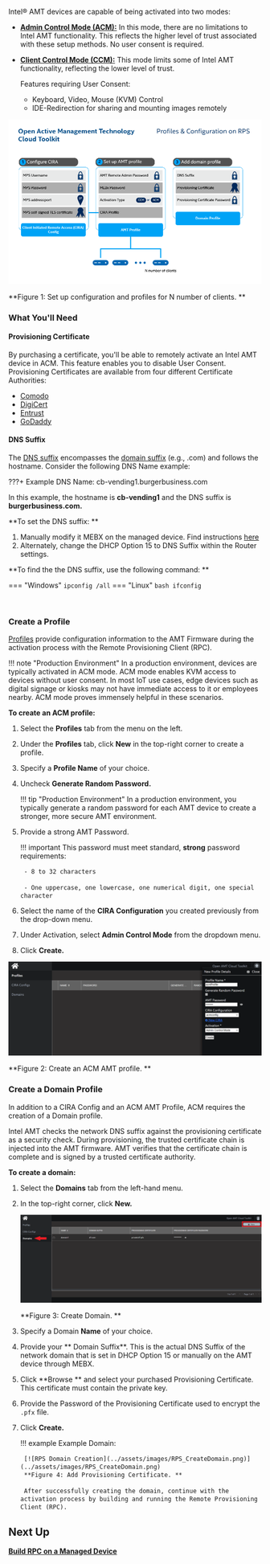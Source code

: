 Intel® AMT devices are capable of being activated into two modes:

- [**Admin Control Mode (ACM):**](../Glossary.md#a) In this mode, there are no limitations to Intel AMT functionality. This reflects the higher level of trust associated with these setup methods. No user consent is required.

- [**Client Control Mode (CCM):**](../Glossary.md#c) This mode limits some of Intel AMT functionality, reflecting the lower level of trust.

    Features requiring User Consent:

    - Keyboard, Video, Mouse (KVM) Control
    - IDE-Redirection for sharing and mounting images remotely

![assets/images/Profiles.png](../assets/images/Profiles.png)

**Figure 1: Set up configuration and profiles for N number of clients. **

### What You'll Need

#### Provisioning Certificate

By purchasing a certificate, you'll be able to remotely activate an Intel AMT device in ACM. This feature enables you to disable User Consent. Provisioning Certificates are available from four different Certificate Authorities:

- [Comodo](https://www.intel.com/content/www/us/en/architecture-and-technology/intel-active-management-technology/how-to-install-comodo-certificates.html)
- [DigiCert](https://www.intel.com/content/www/us/en/support/articles/000055009/technologies.html)
- [Entrust](https://www.intel.com/content/www/us/en/support/articles/000055010/technologies/intel-active-management-technology-intel-amt.html)
- [GoDaddy](https://www.intel.com/content/dam/support/us/en/documents/software/software-applications/how_to_purchase_and_install_godaddy_certificates_for_setup_and_configuration.pdf)

#### DNS Suffix
The [DNS suffix](../Glossary.md#d) encompasses the [domain suffix](../Glossary.md#d) (e.g., .com) and follows the hostname. Consider the following DNS Name example:

???+ Example
    DNS Name: cb-vending1.burgerbusiness.com

In this example, the hostname is **cb-vending1** and the DNS suffix is **burgerbusiness.com.**

 **To set the DNS suffix: **

1. Manually modify it MEBX on the managed device. Find instructions [here](../Topics/mebx.md)
2. Alternately, change the DHCP Option 15 to DNS Suffix within the Router settings.

**To find the the DNS suffix, use the following command: **

=== "Windows"
    ```
    ipconfig /all
    ```
=== "Linux"
    ``` bash
    ifconfig
    ```

<br>


### Create a Profile

[Profiles](../Glossary.md#p) provide configuration information to the AMT Firmware during the activation process with the Remote Provisioning Client (RPC).

!!! note "Production Environment"
        In a production environment, devices are typically activated in ACM mode. ACM mode enables KVM access to devices without user consent. In most IoT use cases, edge devices such as digital signage or kiosks may not have immediate access to it or employees nearby. ACM mode proves immensely helpful in these scenarios.


**To create an ACM profile:**

1. Select the **Profiles** tab from the menu on the left.

2. Under the **Profiles** tab, click **New** in the top-right corner to create a profile.

3. Specify a **Profile Name** of your choice.

4. Uncheck **Generate Random Password.**

    !!! tip "Production Environment"
        In a production environment, you typically generate a random password for each AMT device to create a stronger, more secure AMT environment.

5. Provide a strong AMT Password. 
    
    !!! important
        This password must meet standard, **strong** password requirements:

        - 8 to 32 characters

        - One uppercase, one lowercase, one numerical digit, one special character

6. Select the name of the **CIRA Configuration** you created previously from the drop-down menu.

7. Under Activation, select **Admin Control Mode** from the dropdown menu.

8. Click **Create.**


[![RPS ACM Profile](../assets/images/RPS_CreateProfile_ACM.png)](../assets/images/RPS_CreateProfile_ACM.png)

**Figure 2: Create an ACM AMT profile. **

### Create a Domain Profile

In addition to a CIRA Config and an ACM AMT Profile, ACM requires the creation of a Domain profile.

Intel AMT checks the network DNS suffix against the provisioning certificate as a security check. During provisioning, the trusted certificate chain is injected into the AMT firmware.  AMT verifies that the certificate chain is complete and is signed by a trusted certificate authority.

**To create a domain:**

1. Select the **Domains** tab from the left-hand menu.

2. In the top-right corner, click **New.**

    [![RPS New Domain](../assets/images/RPS_NewDomain.png)](../assets/images/RPS_NewDomain.png)

    **Figure 3: Create Domain. **

3. Specify a Domain **Name** of your choice.

4. Provide your ** Domain Suffix**. This is the actual DNS Suffix of the network domain that is set in DHCP Option 15 or manually on the AMT device through MEBX.

5. Click **Browse ** and select your purchased Provisioning Certificate.  This certificate must contain the private key.

6. Provide the Password of the Provisioning Certificate used to encrypt the `.pfx` file.

7. Click **Create.**

    !!! example
        Example Domain:
            
        [![RPS Domain Creation](../assets/images/RPS_CreateDomain.png)](../assets/images/RPS_CreateDomain.png)
        **Figure 4: Add Provisioning Certificate. **

        After successfully creating the domain, continue with the activation process by building and running the Remote Provisioning Client (RPC).


## Next Up

**[Build RPC on a Managed Device](../General/buildRPC.md)**


